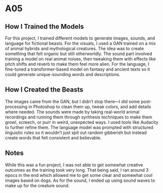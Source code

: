 # A05

## How I Trained the Models
For this project, I trained different models to generate images, sounds, and language for fictional beasts. For the visuals, I used a GAN trained on a mix of animal hybrids and mythological creatures. The idea was to create something that felt organic but still otherworldly. The sound part involved training a model on real animal noises, then tweaking them with effects like pitch shifts and reverb to make them feel more alien. For the language, I fine-tuned a transformer-based model on fantasy and ancient texts so it could generate unique-sounding words and descriptions.

## How I Created the Beasts
The images came from the GAN, but I didn’t stop there—I did some post-processing in Photoshop to clean them up, tweak colors, and add details where needed. The sounds were made by taking real-world animal recordings and running them through synthesis techniques to make them growl, screech, or purr in weird, unexpected ways. I used tools like Audacity to further refine them. The language model was prompted with structured linguistic rules so it wouldn’t just spit out random gibberish but instead create words that felt consistent and believable.
## Notes
While this was a fun project, I was not able to get somewhat creative outcomes as the training took very long. That being said, I ran around 3 epocs in the end which allowed me to get some clear and somewhat cool images based on dogs. As for the sound, I ended up using sound waves to make up for the creature sound.
